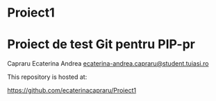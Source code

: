 # Proiect1
# Proiect de test Git pentru PIP-pr

Capraru Ecaterina Andrea
ecaterina-andrea.capraru@student.tuiasi.ro

This repository is hosted at:

https://github.com/ecaterinacapraru/Proiect1
